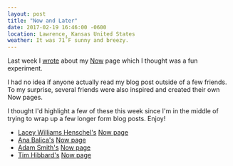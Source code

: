 ```yaml
---
layout: post
title: "Now and Later"
date: 2017-02-19 16:46:00 -0600
location: Lawrence, Kansas United States
weather: It was 71˚F sunny and breezy.
---
```


Last week I [wrote](/2017/now-page/) about my [Now][] page which I thought was a fun experiment.

I had no idea if anyone actually read my blog post outside of a few friends. To my surprise, several friends were also inspired and created their own Now pages. 

I thought I'd highlight a few of these this week since I'm in the middle of trying to wrap up a few longer form blog posts. Enjoy!

- [Lacey Williams Henschel's](https://twitter.com/laceynwilliams) [Now page](https://www.laceyhenschel.com/now/)
- [Ana Balica's](https://twitter.com/anabalica) [Now page](http://ana-balica.github.io/now/)
- [Adam Smith's](https://twitter.com/roadlyfe) [Now page](http://roadlyfe.com/now/)
- [Tim Hibbard's](https://twitter.com/timhibbard) [Now page](http://timhibbard.com/blog/now/)


[Now Page Movement]: http://nownownow.com/
[Now]: /now/
